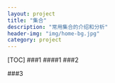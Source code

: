```yaml
---
layout: project
title: "集合"
description: "常用集合的介绍和分析"
header-img: "img/home-bg.jpg"
category: project
---
```



[TOC]
###1
####1
###2

###3

